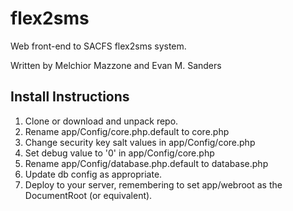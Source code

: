 # flex2sms

Web front-end to SACFS flex2sms system.

Written by Melchior Mazzone and Evan M. Sanders

## Install Instructions

1. Clone or download and unpack repo.
2. Rename app/Config/core.php.default to core.php
3. Change security key salt values in app/Config/core.php
4. Set debug value to '0' in app/Config/core.php
4. Rename app/Config/database.php.default to database.php
5. Update db config as appropriate.
6. Deploy to your server, remembering to set app/webroot as the DocumentRoot (or equivalent).
